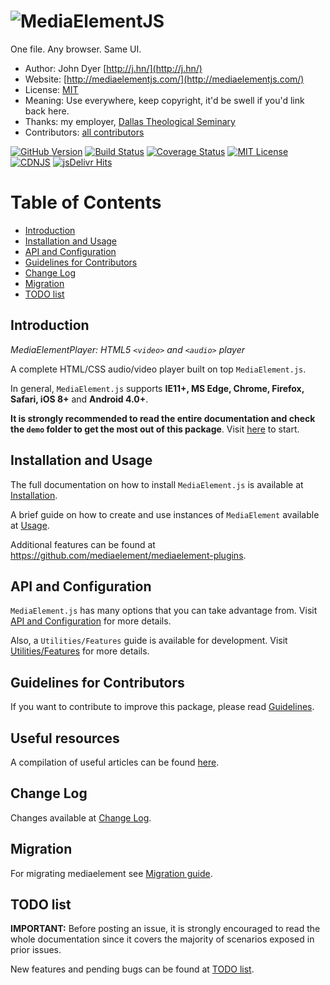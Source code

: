 # ![MediaElementJS](https://cloud.githubusercontent.com/assets/910829/22357262/e6cf32b4-e404-11e6-876b-59afa009f65c.png)

One file. Any browser. Same UI.

* Author: John Dyer [http://j.hn/](http://j.hn/)
* Website: [http://mediaelementjs.com/](http://mediaelementjs.com/)
* License: [MIT](http://mediaelement.mit-license.org/)
* Meaning: Use everywhere, keep copyright, it'd be swell if you'd link back here.
* Thanks: my employer, [Dallas Theological Seminary](http://www.dts.edu/)
* Contributors: [all contributors](https://github.com/mediaelement/mediaelement/graphs/contributors)

[![GitHub Version](https://img.shields.io/npm/v/mediaelement.svg)](https://github.com/mediaelement/mediaelement)
[![Build Status](https://img.shields.io/travis/mediaelement/mediaelement.svg)](https://travis-ci.org/mediaelement/mediaelement)
[![Coverage Status](https://img.shields.io/coveralls/mediaelement/mediaelement.svg)](https://coveralls.io/github/mediaelement/mediaelement)
[![MIT License](https://img.shields.io/npm/l/mediaelement.svg)](https://mediaelement.mit-license.org/)
[![CDNJS](https://img.shields.io/cdnjs/v/mediaelement.svg)](https://cdnjs.com/libraries/mediaelement)
[![jsDelivr Hits](https://data.jsdelivr.com/v1/package/npm/mediaelement/badge?style=rounded)](https://www.jsdelivr.com/package/npm/mediaelement)

# Table of Contents

* [Introduction](#intro)
* [Installation and Usage](#installation)
* [API and Configuration](#api)
* [Guidelines for Contributors](#guidelines)
* [Change Log](#changelog)
* [Migration](#migration)
* [TODO list](#todo)

<a id="intro"></a>
## Introduction

_MediaElementPlayer: HTML5 `<video>` and `<audio>` player_

A complete HTML/CSS audio/video player built on top `MediaElement.js`.

In general, `MediaElement.js` supports **IE11+, MS Edge, Chrome, Firefox, Safari, iOS 8+** and **Android 4.0+**.

**It is strongly recommended to read the entire documentation and check the `demo` folder to get the most out of this package**. Visit [here](docs) to start.

<a id="installation"></a>
## Installation and Usage

The full documentation on how to install `MediaElement.js` is available at [Installation](docs/installation.md).

A brief guide on how to create and use instances of `MediaElement` available at [Usage](docs/usage.md).

Additional features can be found at https://github.com/mediaelement/mediaelement-plugins.

<a id="api"></a>
## API and Configuration

`MediaElement.js` has many options that you can take advantage from. Visit [API and Configuration](docs/api.md) for more details.

Also, a `Utilities/Features` guide is available for development. Visit [Utilities/Features](docs/utils.md) for more details.

<a id="guidelines"></a>
## Guidelines for Contributors

If you want to contribute to improve this package, please read [Guidelines](docs/guidelines.md).

<a id="sources"></a>
## Useful resources

A compilation of useful articles can be found [here](docs/resources.md).

<a id="changelog"></a>
## Change Log

Changes available at [Change Log](changelog.md).

<a id="migration"></a>
## Migration

For migrating mediaelement see [Migration guide](MIGRATION.md).

<a id="todo"></a>
## TODO list

**IMPORTANT:** Before posting an issue, it is strongly encouraged to read the whole documentation since it covers the majority of scenarios exposed in prior issues.

New features and pending bugs can be found at [TODO list](TODO.md).
